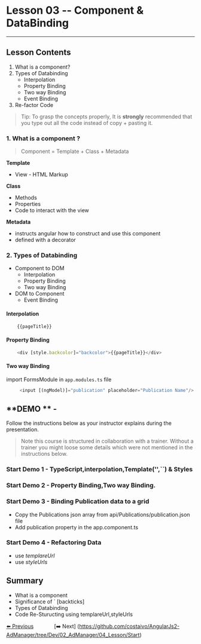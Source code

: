 # Lesson 03 -- Component & DataBinding
----------
## Lesson Contents
1. What is a component?
2. Types of Databinding
    * Interpolation
    * Property Binding
    * Two way Binding
    * Event Binding
3. Re-factor Code

> Tip: To grasp the concepts properly, It is **strongly** recommended that you type out all the code instead of copy + pasting it. 

### 1. What is a component ?

> Component = Template + Class + Metadata
>
**Template**
- View - HTML Markup
>
**Class**
- Methods
- Properties
- Code to interact with the view
>
**Metadata**
- instructs angular how to construct and use this component
- defined with a decorator

### 2. Types of Databinding
* Component to DOM 
    * Interpolation
    * Property Binding
    * Two way Binding
* DOM to Component
    * Event Binding


#### Interpolation
``` typescript
    {{pageTitle}}
```

#### Property Binding
``` typescript
    <div [style.backcolor]="backcolor">{{pageTitle}}</div>
``` 

#### Two way Binding
import FormsModule in `app.modules.ts` file
``` typescript
     <input [(ngModel)]="publication" placeholder="Publication Name"/>
``` 

## **DEMO ** - 
Follow the instructions below as your instructor explains during the presentation. 

> Note this course is structured in collaboration with a trainer. Without a trainer you might loose some details which were not mentioned in the instructions below. 

### **Start Demo 1** - TypeScript,interpolation,Template('',``) & Styles

### **Start Demo 2** - Property Binding,Two way Binding.

### **Start Demo 3** - Binding Publication data to a grid
* Copy the Publications json array from api/Publications/publication.json file
* Add publication property in the app.component.ts

### **Start Demo 4** - Refactoring Data
 * use _templareUrl_
 * use _styleUrls_


## Summary
* What is a component 
* Significance of ` [backticks]
* Types of Databinding
* Code Re-Sturucting using templareUrl,styleUrls




[:arrow_left: Previous](https://github.com/costaivo/AngularJs2-AdManager/tree/Dev/02_AdManager/02_Lesson/Start)  &nbsp;&nbsp;&nbsp;&nbsp;&nbsp;&nbsp;&nbsp;&nbsp;&nbsp;&nbsp;&nbsp;&nbsp;                     [:arrow_right: Next] (https://github.com/costaivo/AngularJs2-AdManager/tree/Dev/02_AdManager/04_Lesson/Start)



